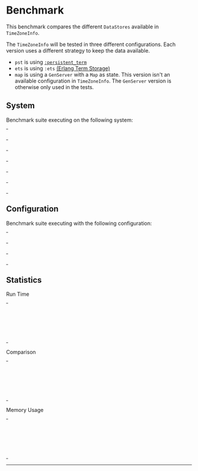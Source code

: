 
# Benchmark

This benchmark compares the different `DataStores` available in
`TimeZoneInfo`.

The `TimeZoneInfo` will be tested in three different configurations.
Each version uses a different strategy to keep the data available.
- `pst` is using
  [`:persistent_term`](https://erlang.org/doc/man/persistent_term.html)
- `ets` is using `:ets`
  [(Erlang Term Storage)](https://erlang.org/doc/man/ets.html)
- `map` is using a `GenServer` with a `Map` as state. This
  version isn't an available configuration in `TimeZoneInfo`. The
  `GenServer` version is otherwise only used in the tests.


## System

Benchmark suite executing on the following system:

<table style="width: 1%">
  <tr>
    <th style="width: 1%; white-space: nowrap">Operating System</th>
    <td>macOS</td>
  </tr><tr>
    <th style="white-space: nowrap">CPU Information</th>
    <td style="white-space: nowrap">Intel(R) Core(TM) i7-4770HQ CPU @ 2.20GHz</td>
  </tr><tr>
    <th style="white-space: nowrap">Number of Available Cores</th>
    <td style="white-space: nowrap">8</td>
  </tr><tr>
    <th style="white-space: nowrap">Available Memory</th>
    <td style="white-space: nowrap">16 GB</td>
  </tr><tr>
    <th style="white-space: nowrap">Elixir Version</th>
    <td style="white-space: nowrap">1.11.3</td>
  </tr><tr>
    <th style="white-space: nowrap">Erlang Version</th>
    <td style="white-space: nowrap">23.2</td>
  </tr>
</table>

## Configuration

Benchmark suite executing with the following configuration:

<table style="width: 1%">
  <tr>
    <th style="width: 1%">:time</th>
    <td style="white-space: nowrap">30 s</td>
  </tr><tr>
    <th>:parallel</th>
    <td style="white-space: nowrap">1</td>
  </tr><tr>
    <th>:warmup</th>
    <td style="white-space: nowrap">2 s</td>
  </tr>
</table>

## Statistics




Run Time

<table style="width: 1%">
  <tr>
    <th>Name</th>
    <th style="text-align: right">IPS</th>
    <th style="text-align: right">Average</th>
    <th style="text-align: right">Devitation</th>
    <th style="text-align: right">Median</th>
    <th style="text-align: right">99th&nbsp;%</th>
  </tr>

  <tr>
    <td style="white-space: nowrap">pst</td>
    <td style="white-space: nowrap; text-align: right">177.85 K</td>
    <td style="white-space: nowrap; text-align: right">5.62 μs</td>
    <td style="white-space: nowrap; text-align: right">±529.01%</td>
    <td style="white-space: nowrap; text-align: right">4.90 μs</td>
    <td style="white-space: nowrap; text-align: right">14.90 μs</td>
  </tr>

  <tr>
    <td style="white-space: nowrap">ets</td>
    <td style="white-space: nowrap; text-align: right">22.19 K</td>
    <td style="white-space: nowrap; text-align: right">45.06 μs</td>
    <td style="white-space: nowrap; text-align: right">±45.71%</td>
    <td style="white-space: nowrap; text-align: right">39.90 μs</td>
    <td style="white-space: nowrap; text-align: right">116.90 μs</td>
  </tr>

  <tr>
    <td style="white-space: nowrap">map</td>
    <td style="white-space: nowrap; text-align: right">17.76 K</td>
    <td style="white-space: nowrap; text-align: right">56.31 μs</td>
    <td style="white-space: nowrap; text-align: right">±68.46%</td>
    <td style="white-space: nowrap; text-align: right">47.90 μs</td>
    <td style="white-space: nowrap; text-align: right">130.90 μs</td>
  </tr>

</table>


Comparison

<table style="width: 1%">
  <tr>
    <th>Name</th>
    <th style="text-align: right">IPS</th>
    <th style="text-align: right">Slower</th>
  <tr>
    <td style="white-space: nowrap">pst</td>
    <td style="white-space: nowrap;text-align: right">177.85 K</td>
    <td>&nbsp;</td>
  </tr>

  <tr>
    <td style="white-space: nowrap">ets</td>
    <td style="white-space: nowrap; text-align: right">22.19 K</td>
    <td style="white-space: nowrap; text-align: right">8.01x</td>
  </tr>

  <tr>
    <td style="white-space: nowrap">map</td>
    <td style="white-space: nowrap; text-align: right">17.76 K</td>
    <td style="white-space: nowrap; text-align: right">10.02x</td>
  </tr>

</table>



Memory Usage

<table style="width: 1%">
  <tr>
    <th>Name</th>
    <th style="text-align: right">Memory</th>
<th style="text-align: right">Factor</th>
  </tr>
  <tr>
    <td style="white-space: nowrap">pst</td>
    <td style="white-space: nowrap">856 B</td>
<td>&nbsp;</td>
  </tr>

  <tr>
    <td style="white-space: nowrap">ets</td>
    <td style="white-space: nowrap">880 B</td>
    <td>1.03x</td>
  </tr>

  <tr>
    <td style="white-space: nowrap">map</td>
    <td style="white-space: nowrap">928 B</td>
    <td>1.08x</td>
  </tr>

</table>


<hr/>

